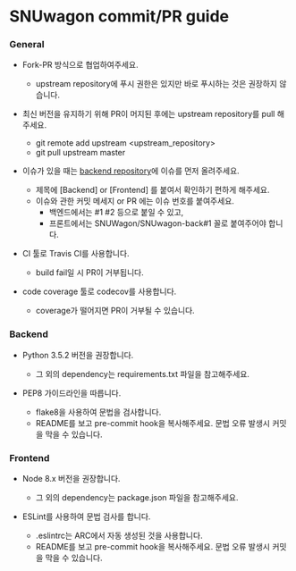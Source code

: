 # SNUwagon commit/PR guide

### General

- Fork-PR 방식으로 협업하여주세요.
  - upstream repository에 푸시 권한은 있지만 바로 푸시하는 것은 권장하지 않습니다.
- 최신 버전을 유지하기 위해 PR이 머지된 후에는 upstream repository를 pull 해주세요.
  - git remote add upstream <upstream_repository>
  - git pull upstream master

- 이슈가 있을 때는 [backend repository](https://github.com/SNUWagon/SNUwagon-back)에 이슈를 먼저 올려주세요.
  - 제목에 [Backend] or [Frontend] 를 붙여서 확인하기 편하게 해주세요.
  - 이슈와 관한 커밋 메세지 or PR 에는 이슈 번호를 붙여주세요.
    - 백엔드에서는 #1 #2 등으로 붙일 수 있고,
    - 프론트에서는 SNUWagon/SNUwagon-back#1 꼴로 붙여주어야 합니다.

- CI 툴로 Travis CI를 사용합니다.
  - build fail일 시 PR이 거부됩니다.

- code coverage 툴로 codecov를 사용합니다.
  - coverage가 떨어지면 PR이 거부될 수 있습니다.

### Backend

- Python 3.5.2 버전을 권장합니다.
  - 그 외의 dependency는 requirements.txt 파일을 참고해주세요.

- PEP8 가이드라인을 따릅니다.
  - flake8을 사용하여 문법을 검사합니다.
  - README를 보고 pre-commit hook을 복사해주세요. 문법 오류 발생시 커밋을 막을 수 있습니다.


### Frontend

- Node 8.x 버전을 권장합니다.
  - 그 외의 dependency는 package.json 파일을 참고해주세요.

- ESLint를 사용하여 문법 검사를 합니다.
  - .eslintrc는 ARC에서 자동 생성된 것을 사용합니다.
  - README를 보고 pre-commit hook을 복사해주세요. 문법 오류 발생시 커밋을 막을 수 있습니다.
